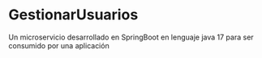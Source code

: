 # GestionarUsuarios
Un microservicio desarrollado en SpringBoot en lenguaje java 17 para ser consumido por una aplicación
